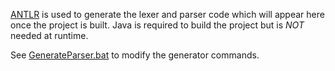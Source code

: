 ﻿[ANTLR](https://www.antlr.org/) is used to generate the lexer and parser code which will appear here once the project is built. 
Java is required to build the project but is *NOT* needed at runtime.

See [GenerateParser.bat](../../GenerateParser.bat) to modify the generator commands.